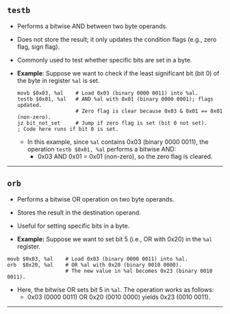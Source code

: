 ## `testb`

- Performs a bitwise AND between two byte operands.

- Does not store the result; it only updates the condition flags (e.g., zero flag, sign flag).

- Commonly used to test whether specific bits are set in a byte.

- **Example**: Suppose we want to check if the least significant bit (bit 0) of the byte in register `%al` is set.

  ```assembly
  movb $0x03, %al    # Load 0x03 (binary 0000 0011) into %al.
  testb $0x01, %al   # AND %al with 0x01 (binary 0000 0001); flags updated.
                     # Zero flag is clear because 0x03 & 0x01 == 0x01 (non-zero).
  jz bit_not_set     # Jump if zero flag is set (bit 0 not set).
  ; Code here runs if bit 0 is set.
  ```

  - In this example, since `%al` contains 0x03 (binary 0000 0011), the operation `testb $0x01, %al` performs a bitwise AND:
    - 0x03 AND 0x01 = 0x01 (non-zero), so the zero flag is cleared.

---

## `orb`

- Performs a bitwise OR operation on two byte operands.

- Stores the result in the destination operand.

- Useful for setting specific bits in a byte.
- **Example:** Suppose we want to set bit 5 (i.e., OR with 0x20) in the `%al` register.

```assembly
movb $0x03, %al    # Load 0x03 (binary 0000 0011) into %al.
orb  $0x20, %al    # OR %al with 0x20 (binary 0010 0000).
                   # The new value in %al becomes 0x23 (binary 0010 0011).
```

- Here, the bitwise OR sets bit 5 in `%al`. The operation works as follows:
  - 0x03 (0000 0011) OR 0x20 (0010 0000) yields 0x23 (0010 0011).

---

